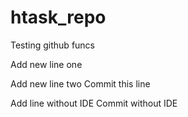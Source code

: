 # htask_repo
Testing github funcs

Add new line one

Add new line two
Commit this line

Add line without IDE
Commit without IDE
